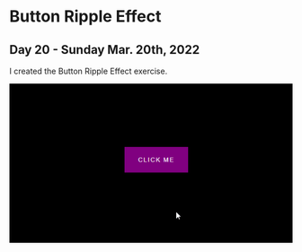 # Button Ripple Effect
## Day 20 - Sunday Mar. 20th, 2022
I created the Button Ripple Effect exercise.

![Demo of Button Ripple Effect exercise](demo.gif)